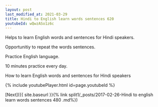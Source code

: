 ```yaml
---
layout: post
last_modified_at: 2021-03-29
title: Hindi to English learn words sentences 620 
youtubeId: wQwzASo1z6c
---
```

 
 
Helps to learn English words and sentences for Hindi speakers.

Opportunitiy to repeat the words sentences. 

Practice English language. 
 
10 minutes practice every day. 
 
How to learn English words and sentences for Hindi speakers 
 
{% include youtubePlayer.html id=page.youtubeId %}
 
 
[Next]({{ site.baseurl }}{% link  split1/_posts/2017-02-26-Hindi to english learn words sentences 480 .md%})
 

